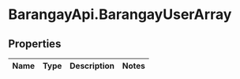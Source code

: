 # BarangayApi.BarangayUserArray

## Properties
Name | Type | Description | Notes
------------ | ------------- | ------------- | -------------


